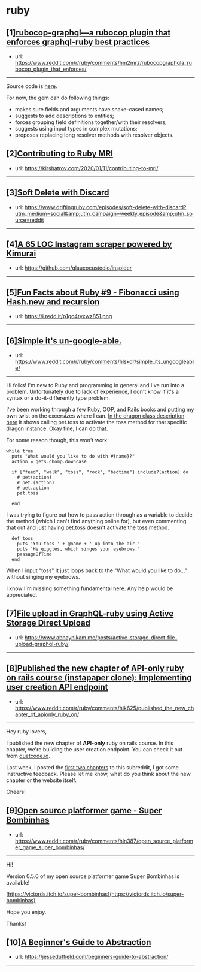 # ruby
## [1][rubocop-graphql—a rubocop plugin that enforces graphql-ruby best practices](https://www.reddit.com/r/ruby/comments/hm2mrz/rubocopgraphqla_rubocop_plugin_that_enforces/)
- url: https://www.reddit.com/r/ruby/comments/hm2mrz/rubocopgraphqla_rubocop_plugin_that_enforces/
---
Source code is [here](https://github.com/DmitryTsepelev/rubocop-graphql).

For now, the gem can do following things:

- makes sure fields and arguments have snake–cased names;
- suggests to add descriptions to entities;
- forces grouping field definitions together/with their resolvers;
- suggests using input types in complex mutations;
- proposes replacing long resolver methods with resolver objects.
## [2][Contributing to Ruby MRI](https://www.reddit.com/r/ruby/comments/hm0pql/contributing_to_ruby_mri/)
- url: https://kirshatrov.com/2020/01/11/contributing-to-mri/
---

## [3][Soft Delete with Discard](https://www.reddit.com/r/ruby/comments/hm6wju/soft_delete_with_discard/)
- url: https://www.driftingruby.com/episodes/soft-delete-with-discard?utm_medium=social&amp;utm_campaign=weekly_episode&amp;utm_source=reddit
---

## [4][A 65 LOC Instagram scraper powered by Kimurai](https://www.reddit.com/r/ruby/comments/hm5mh5/a_65_loc_instagram_scraper_powered_by_kimurai/)
- url: https://github.com/glaucocustodio/inspider
---

## [5][Fun Facts about Ruby #9 - Fibonacci using Hash.new and recursion](https://www.reddit.com/r/ruby/comments/hlizb2/fun_facts_about_ruby_9_fibonacci_using_hashnew/)
- url: https://i.redd.it/p1go4tyxwz851.png
---

## [6][Simple it's un-google-able.](https://www.reddit.com/r/ruby/comments/hlskdr/simple_its_ungoogleable/)
- url: https://www.reddit.com/r/ruby/comments/hlskdr/simple_its_ungoogleable/
---
Hi folks! I'm new to Ruby and programming in general and I've run into a problem. Unfortunately due to lack of experience, I don't know if it's a syntax or a do-it-differently type problem.

I've been working through a few Ruby, OOP, and Rails books and putting my own twist on the excersizes where I can. [In the dragon class description here](https://pine.fm/LearnToProgram/chap_09.html) it shows calling pet.toss to activate the toss method for that specific dragon instance. Okay fine, I can do that.

For some reason though, this won't work:

    while true
      puts "What would you like to do with #{name}?"
      action = gets.chomp.downcase
    
      if ["feed", "walk", "toss", "rock", "bedtime"].include?(action) do
        # pet(action)
        # pet.(action)
        # pet.action
        pet.toss
        
      end

I was trying to figure out how to pass action through as a variable to decide the method (which I can't find anything online for), but even commenting that out and just having pet.toss doesn't activate the toss method.

      def toss
        puts 'You toss ' + @name + ' up into the air.'
        puts 'He giggles, which singes your eyebrows.'
        passageOfTime
      end

When I input "toss" it just loops back to the "What would you like to do..." without singing my eyebrows.

I know I'm missing something fundamental here. Any help would be appreciated.
## [7][File upload in GraphQL-ruby using Active Storage Direct Upload](https://www.reddit.com/r/ruby/comments/hllknb/file_upload_in_graphqlruby_using_active_storage/)
- url: https://www.abhaynikam.me/posts/active-storage-direct-file-upload-graphql-ruby/
---

## [8][Published the new chapter of API-only ruby on rails course (instapaper clone): Implementing user creation API endpoint](https://www.reddit.com/r/ruby/comments/hlk625/published_the_new_chapter_of_apionly_ruby_on/)
- url: https://www.reddit.com/r/ruby/comments/hlk625/published_the_new_chapter_of_apionly_ruby_on/
---
Hey ruby lovers,

I published the new chapter of **API-only** ruby on rails course. In this chapter, we're building the user creation endpoint. You can check it out from [duetcode.io](https://duetcode.io/rails-api-only-course/implement-user-creation-api-endpoint).  


Last week, I posted the [first two chapters](https://www.reddit.com/r/ruby/comments/hhb1ib/just_started_to_publish_apionly_ruby_on_rails/) to this subreddit, I got some instructive feedback. Please let me know, what do you think about the new chapter or the website itself.

Cheers!
## [9][Open source platformer game - Super Bombinhas](https://www.reddit.com/r/ruby/comments/hln387/open_source_platformer_game_super_bombinhas/)
- url: https://www.reddit.com/r/ruby/comments/hln387/open_source_platformer_game_super_bombinhas/
---
Hi!

Version 0.5.0 of my open source platformer game Super Bombinhas is available!

[https://victords.itch.io/super-bombinhas](https://victords.itch.io/super-bombinhas)

Hope you enjoy.

Thanks!
## [10][A Beginner's Guide to Abstraction](https://www.reddit.com/r/ruby/comments/hle9hx/a_beginners_guide_to_abstraction/)
- url: https://jesseduffield.com/beginners-guide-to-abstraction/
---

